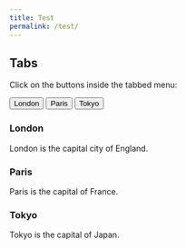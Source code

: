 ```yaml
---
title: Test
permalink: /test/
---
```



<h2>Tabs</h2>
<p>Click on the buttons inside the tabbed menu:</p>

<div class="tab">
  <button class="tablinks">London</button>
  <button class="tablinks">Paris</button>
  <button class="tablinks">Tokyo</button>
</div>

<div class="tabcontent" id="London">
  <h3>London</h3>
  <p>London is the capital city of England.</p>
</div>

<div class="tabcontent" id="Paris">
  <h3>Paris</h3>
  <p>Paris is the capital of France.</p> 
</div>

<div class="tabcontent" id="Tokyo">
  <h3>Tokyo</h3>
  <p>Tokyo is the capital of Japan.</p>
</div>


   

